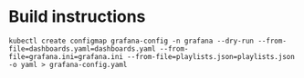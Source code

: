 # Build instructions

    kubectl create configmap grafana-config -n grafana --dry-run --from-file=dashboards.yaml=dashboards.yaml --from-file=grafana.ini=grafana.ini --from-file=playlists.json=playlists.json -o yaml > grafana-config.yaml